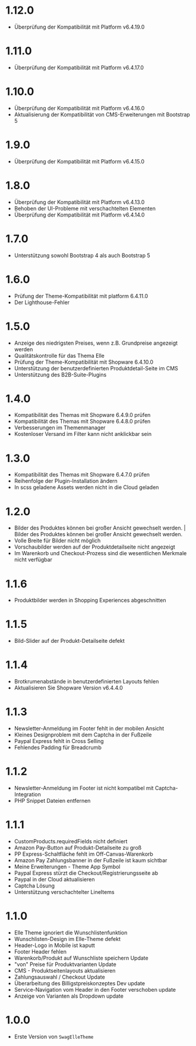 # 1.12.0
- Überprüfung der Kompatibilität mit Platform v6.4.19.0

# 1.11.0
- Überprüfung der Kompatibilität mit Platform v6.4.17.0

# 1.10.0
- Überprüfung der Kompatibilität mit Platform v6.4.16.0
- Aktualisierung der Kompatibilität von CMS-Erweiterungen mit Bootstrap 5

# 1.9.0
- Überprüfung der Kompatibilität mit Platform v6.4.15.0

# 1.8.0
- Überprüfung der Kompatibilität mit Platform v6.4.13.0
- Behoben der UI-Probleme mit verschachtelten Elementen
- Überprüfung der Kompatibilität mit Platform v6.4.14.0

# 1.7.0
- Unterstützung sowohl Bootstrap 4 als auch Bootstrap 5

# 1.6.0
- Prüfung der Theme-Kompatibilität mit platform 6.4.11.0
- Der Lighthouse-Fehler

# 1.5.0
- Anzeige des niedrigsten Preises, wenn z.B. Grundpreise angezeigt werden
- Qualitätskontrolle für das Thema Elle
- Prüfung der Theme-Kompatibilität mit Shopware 6.4.10.0
- Unterstützung der benutzerdefinierten Produktdetail-Seite im CMS
- Unterstützung des B2B-Suite-Plugins

# 1.4.0
- Kompatibilität des Themas mit Shopware 6.4.9.0 prüfen
- Kompatibilität des Themas mit Shopware 6.4.8.0 prüfen
- Verbesserungen im Themenmanager
- Kostenloser Versand im Filter kann nicht anklickbar sein

# 1.3.0
- Kompatibilität des Themas mit Shopware 6.4.7.0 prüfen
- Reihenfolge der Plugin-Installation ändern
- In scss geladene Assets werden nicht in die Cloud geladen

# 1.2.0
- Bilder des Produktes können bei großer Ansicht gewechselt werden. | Bilder des Produktes können bei großer Ansicht gewechselt werden.
- Volle Breite für Bilder nicht möglich
- Vorschaubilder werden auf der Produktdetailseite nicht angezeigt
- Im Warenkorb und Checkout-Prozess sind die wesentlichen Merkmale nicht verfügbar

# 1.1.6
- Produktbilder werden in Shopping Experiences abgeschnitten

# 1.1.5
- Bild-Slider auf der Produkt-Detailseite defekt

# 1.1.4
- Brotkrumenabstände in benutzerdefinierten Layouts fehlen
- Aktualisieren Sie Shopware Version v6.4.4.0

# 1.1.3
- Newsletter-Anmeldung im Footer fehlt in der mobilen Ansicht
- Kleines Designproblem mit dem Captcha in der Fußzeile
- Paypal Express fehlt in Cross Selling
- Fehlendes Padding für Breadcrumb

# 1.1.2
- Newsletter-Anmeldung im Footer ist nicht kompatibel mit Captcha-Integration
- PHP Snippet Dateien entfernen

# 1.1.1
- CustomProducts.requiredFields nicht definiert
- Amazon Pay-Button auf Produkt-Detailseite zu groß
- PP Express-Schaltfläche fehlt im Off-Canvas-Warenkorb
- Amazon Pay Zahlungsbanner in der Fußzeile ist kaum sichtbar
- Meine Erweiterungen - Theme App Symbol
- Paypal Express stürzt die Checkout/Registrierungsseite ab
- Paypal in der Cloud aktualisieren
- Captcha Lösung
- Unterstützung verschachtelter LineItems

# 1.1.0
- Elle Theme ignoriert die Wunschlistenfunktion
- Wunschlisten-Design im Elle-Theme defekt
- Header-Logo in Mobile ist kaputt
- Footer Header fehlen
- Warenkorb/Produkt auf Wunschliste speichern Update
- "von" Preise für Produktvarianten Update
- CMS - Produktseitenlayouts aktualisieren
- Zahlungsauswahl / Checkout Update
- Überarbeitung des Billigstpreiskonzeptes Dev update
- Service-Navigation vom Header in den Footer verschoben update
- Anzeige von Varianten als Dropdown update

# 1.0.0
- Erste Version von `SwagElleTheme`
